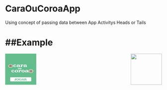 # CaraOuCoroaApp
Using concept of passing data between App Activitys Heads or Tails

##Example
=======
<img align="left" width="100" height="100" src="https://github.com/AlanAndCode/CaraOuCoroaApp/blob/main/app/src/main/res/drawable/extoplay.jpg">
<img align="right" width="100" height="100" "https://github.com/AlanAndCode/CaraOuCoroaApp/blob/main/app/src/main/res/drawable/explay.jpg">




